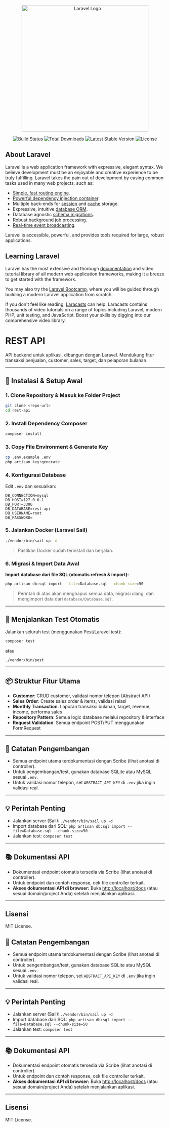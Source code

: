 <p align="center"><a href="https://laravel.com" target="_blank"><img src="https://raw.githubusercontent.com/laravel/art/master/logo-lockup/5%20SVG/2%20CMYK/1%20Full%20Color/laravel-logolockup-cmyk-red.svg" width="400" alt="Laravel Logo"></a></p>

<p align="center">
<a href="https://github.com/laravel/framework/actions"><img src="https://github.com/laravel/framework/workflows/tests/badge.svg" alt="Build Status"></a>
<a href="https://packagist.org/packages/laravel/framework"><img src="https://img.shields.io/packagist/dt/laravel/framework" alt="Total Downloads"></a>
<a href="https://packagist.org/packages/laravel/framework"><img src="https://img.shields.io/packagist/v/laravel/framework" alt="Latest Stable Version"></a>
<a href="https://packagist.org/packages/laravel/framework"><img src="https://img.shields.io/packagist/l/laravel/framework" alt="License"></a>
</p>

## About Laravel

Laravel is a web application framework with expressive, elegant syntax. We believe development must be an enjoyable and creative experience to be truly fulfilling. Laravel takes the pain out of development by easing common tasks used in many web projects, such as:

- [Simple, fast routing engine](https://laravel.com/docs/routing).
- [Powerful dependency injection container](https://laravel.com/docs/container).
- Multiple back-ends for [session](https://laravel.com/docs/session) and [cache](https://laravel.com/docs/cache) storage.
- Expressive, intuitive [database ORM](https://laravel.com/docs/eloquent).
- Database agnostic [schema migrations](https://laravel.com/docs/migrations).
- [Robust background job processing](https://laravel.com/docs/queues).
- [Real-time event broadcasting](https://laravel.com/docs/broadcasting).

Laravel is accessible, powerful, and provides tools required for large, robust applications.

## Learning Laravel

Laravel has the most extensive and thorough [documentation](https://laravel.com/docs) and video tutorial library of all modern web application frameworks, making it a breeze to get started with the framework.

You may also try the [Laravel Bootcamp](https://bootcamp.laravel.com), where you will be guided through building a modern Laravel application from scratch.

If you don't feel like reading, [Laracasts](https://laracasts.com) can help. Laracasts contains thousands of video tutorials on a range of topics including Laravel, modern PHP, unit testing, and JavaScript. Boost your skills by digging into our comprehensive video library.

# REST API

API backend untuk aplikasi, dibangun dengan Laravel.
Mendukung fitur transaksi penjualan, customer, sales, target, dan pelaporan bulanan.

---

## 🚀 Instalasi & Setup Awal

### 1. Clone Repository & Masuk ke Folder Project
```bash
git clone <repo-url>
cd rest-api
```

### 2. Install Dependency Composer
```bash
composer install
```

### 3. Copy File Environment & Generate Key
```bash
cp .env.example .env
php artisan key:generate
```

### 4. Konfigurasi Database
Edit `.env` dan sesuaikan:
```
DB_CONNECTION=mysql
DB_HOST=127.0.0.1
DB_PORT=3306
DB_DATABASE=rest-api
DB_USERNAME=root
DB_PASSWORD=
```

### 5. Jalankan Docker (Laravel Sail)
```bash
./vendor/bin/sail up -d
```
> Pastikan Docker sudah terinstall dan berjalan.

### 6. Migrasi & Import Data Awal
**Import database dari file SQL (otomatis refresh & import):**
```bash
php artisan db:sql import --file=Database.sql --chunk-size=50
```
> Perintah di atas akan menghapus semua data, migrasi ulang, dan mengimport data dari `database/Database.sql`.

---

## 🧪 Menjalankan Test Otomatis

Jalankan seluruh test (menggunakan Pest/Laravel test):
```bash
composer test
```
atau
```bash
./vendor/bin/pest
```

---

## 📦 Struktur Fitur Utama

- **Customer**: CRUD customer, validasi nomor telepon (Abstract API)
- **Sales Order**: Create sales order & items, validasi relasi
- **Monthly Transaction**: Laporan transaksi bulanan, target, revenue, income, performa sales
- **Repository Pattern**: Semua logic database melalui repository & interface
- **Request Validation**: Semua endpoint POST/PUT menggunakan FormRequest

---

## 📝 Catatan Pengembangan

- Semua endpoint utama terdokumentasi dengan Scribe (lihat anotasi di controller).
- Untuk pengembangan/test, gunakan database SQLite atau MySQL sesuai `.env`.
- Untuk validasi nomor telepon, set `ABSTRACT_API_KEY` di `.env` jika ingin validasi real.

---

## 💡 Perintah Penting

- Jalankan server (Sail):
  `./vendor/bin/sail up -d`
- Import database dari SQL:
  `php artisan db:sql import --file=Database.sql --chunk-size=50`
- Jalankan test:
  `composer test`

---

## 📚 Dokumentasi API

- Dokumentasi endpoint otomatis tersedia via Scribe (lihat anotasi di controller).
- Untuk endpoint dan contoh response, cek file controller terkait.
- **Akses dokumentasi API di browser:**
  Buka [http://localhost/docs](http://localhost/docs) (atau sesuai domain/project Anda) setelah menjalankan aplikasi.

---

## Lisensi

MIT License.
## 📝 Catatan Pengembangan

- Semua endpoint utama terdokumentasi dengan Scribe (lihat anotasi di controller).
- Untuk pengembangan/test, gunakan database SQLite atau MySQL sesuai `.env`.
- Untuk validasi nomor telepon, set `ABSTRACT_API_KEY` di `.env` jika ingin validasi real.

---

## 💡 Perintah Penting

- Jalankan server (Sail):
  `./vendor/bin/sail up -d`
- Import database dari SQL:
  `php artisan db:sql import --file=Database.sql --chunk-size=50`
- Jalankan test:
  `composer test`

---

## 📚 Dokumentasi API

- Dokumentasi endpoint otomatis tersedia via Scribe (lihat anotasi di controller).
- Untuk endpoint dan contoh response, cek file controller terkait.
- **Akses dokumentasi API di browser:**
  Buka [http://localhost/docs](http://localhost/docs) (atau sesuai domain/project Anda) setelah menjalankan aplikasi.

---

## Lisensi

MIT License.
